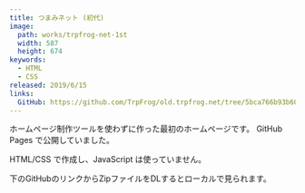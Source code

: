 ```yaml
---
title: つまみネット (初代)
image: 
  path: works/trpfrog-net-1st
  width: 587
  height: 674
keywords:
  - HTML
  - CSS
released: 2019/6/15
links:
  GitHub: https://github.com/TrpFrog/old.trpfrog.net/tree/5bca766b93b6070760cdf96f25c47b114b9ea73b
---
```


ホームページ制作ツールを使わずに作った最初のホームページです。
GitHub Pages で公開していました。

HTML/CSS で作成し、JavaScript は使っていません。

下のGitHubのリンクからZipファイルをDLするとローカルで見られます。
